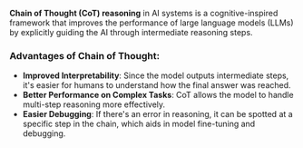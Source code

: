 **Chain of Thought (CoT) reasoning** in AI systems is a cognitive-inspired framework that improves the performance of large language models (LLMs) by explicitly guiding the AI through intermediate reasoning steps.

### Advantages of Chain of Thought:

- **Improved Interpretability**: Since the model outputs intermediate steps, it's easier for humans to understand how the final answer was reached.
- **Better Performance on Complex Tasks**: CoT allows the model to handle multi-step reasoning more effectively.
- **Easier Debugging**: If there's an error in reasoning, it can be spotted at a specific step in the chain, which aids in model fine-tuning and debugging.